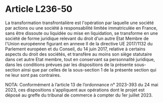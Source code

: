 # Article L236-50

La transformation transfrontalière est l'opération par laquelle une société par actions ou une société à responsabilité limitée immatriculée en France, sans être dissoute ou liquidée ou mise en liquidation, se transforme en une société de forme juridique relevant du droit d'un autre Etat Membre de l'Union européenne figurant en annexe II de la directive UE 2017/1132 du Parlement européen et du Conseil, du 14 juin 2017, relative à certains aspects du droit des sociétés, et transfère au moins son siège statutaire dans cet autre Etat membre, tout en conservant sa personnalité juridique, dans les conditions prévues par les dispositions de la présente sous-section ainsi que par celles de la sous-section 1 de la présente section qui ne leur sont pas contraires.

NOTA:
Conformément à l’article 13 de l’ordonnance n° 2023-393 du 24 mai 2023, ces dispositions s'appliquent aux opérations dont le projet est déposé au greffe du tribunal de commerce à compter du 1er juillet 2023.
